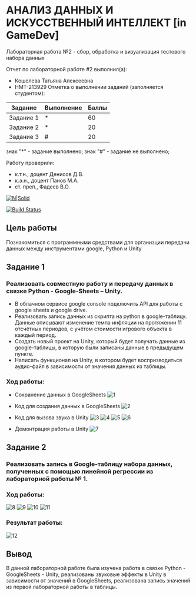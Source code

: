 # АНАЛИЗ ДАННЫХ И ИСКУССТВЕННЫЙ ИНТЕЛЛЕКТ [in GameDev]
Лабораторная работа №2 - сбор, обработка и визуализация тестового набора данных

Отчет по лабораторной работе #2 выполнил(а):
- Кошелева Татьяна Алексеевна
- НМТ-213929
Отметка о выполнении заданий (заполняется студентом):

| Задание | Выполнение | Баллы |
| ------ | ------ | ------ |
| Задание 1 | * | 60 |
| Задание 2 | * | 20 |
| Задание 3 | # | 20 |

знак "*" - задание выполнено; знак "#" - задание не выполнено;

Работу проверили:
- к.т.н., доцент Денисов Д.В.
- к.э.н., доцент Панов М.А.
- ст. преп., Фадеев В.О.

[![N|Solid](https://cldup.com/dTxpPi9lDf.thumb.png)](https://nodesource.com/products/nsolid)

[![Build Status](https://travis-ci.org/joemccann/dillinger.svg?branch=master)](https://travis-ci.org/joemccann/dillinger)

## Цель работы
Познакомиться с программными средствами для организции передачи данных между инструментами google, Python и Unity

## Задание 1
### Реализовать совместную работу и передачу данных в связке Python - Google-Sheets – Unity.
- В облачном сервисе google console подключить API для работы с google sheets и google drive.
- Реализовать запись данных из скрипта на python в google-таблицу. Данные описывают изменение темпа инфляции на протяжении 11 отсчётных периодов, с учётом стоимости игрового объекта в каждый период.
- Создать новый проект на Unity, который будет получать данные из google-таблицы, в которую были записаны данные в предыдущем пункте.
- Написать функционал на Unity, в котором будет воспризводиться аудио-файл в зависимости от значения данных из таблицы.

### Ход работы:
- Сохранение данных в GoogleSheets
![1](https://user-images.githubusercontent.com/114426437/198115331-c750c808-ab32-45d9-949c-4393a926ba52.png)

- Код для создания данных в GoogleSheets
![2](https://user-images.githubusercontent.com/114426437/198115557-527b134a-3b16-40dc-bf00-3ca454537217.png)

- Код для вызова звука в Unity
![3](https://user-images.githubusercontent.com/114426437/198116195-8d9a5af9-e8d5-4fe9-bce9-9ef1aec151fe.png)
![4](https://user-images.githubusercontent.com/114426437/198115692-0953a198-4699-47e6-9ec1-217339c0b1be.png)
![5](https://user-images.githubusercontent.com/114426437/198115708-5fa4e45d-1c39-4a5b-b3da-a23582c02b95.png)
![6](https://user-images.githubusercontent.com/114426437/198115747-cfd205e3-1767-4dfe-87a7-c354c8cc0a84.png)

- Демонтрация работы в Unity
![7](https://user-images.githubusercontent.com/114426437/198116253-d9fa05f6-082d-4670-94b6-b2c3f8a8bb42.png)

## Задание 2
### Реализовать запись в Google-таблицу набора данных, полученных с помощью линейной регрессии из лабораторной работы № 1.

### Ход работы:
![8](https://user-images.githubusercontent.com/114426437/198117111-3d78a5e2-304f-449a-af5a-414d339d5cdb.png)
![9](https://user-images.githubusercontent.com/114426437/198117127-f6c94515-f6cf-4d3c-b891-cfbcf02d7077.png)
![10](https://user-images.githubusercontent.com/114426437/198117039-b8bc2010-2aa0-44f7-9a81-a7145f5dca16.png)
![11](https://user-images.githubusercontent.com/114426437/198117050-079ee54b-cede-405c-86d5-7cece9cc112e.png)

### Результат работы:
![12](https://user-images.githubusercontent.com/114426437/198118699-22dc75d5-5cb8-4304-87c9-7c4284693003.png)

## Вывод
В данной лабораторной работе была изучена работа в связке Python - GoogleSheets - Unity, реализованы звуковые эффекты в Unity в зависимости от значений в GoogleSheets, реализована запись значений из первой лабораторной работы в таблицы.
